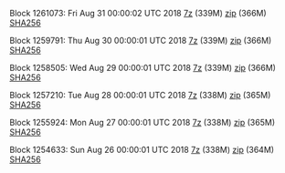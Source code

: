 Block 1261073: Fri Aug 31 00:00:02 UTC 2018 [7z](https://transfer.sh/KPD8/bootstrap.dat.20180831.7z) (339M) [zip](https://transfer.sh/17c6Z/bootstrap.dat.20180831.zip) (366M) [SHA256](https://transfer.sh/mRLhT/sha256.txt)

Block 1259791: Thu Aug 30 00:00:01 UTC 2018 [7z](https://transfer.sh/j57xS/bootstrap.dat.20180830.7z) (339M) [zip](https://transfer.sh/NjUNd/bootstrap.dat.20180830.zip) (366M) [SHA256](https://transfer.sh/Mgkyh/sha256.txt)

Block 1258505: Wed Aug 29 00:00:01 UTC 2018 [7z](https://transfer.sh/10nLe2/bootstrap.dat.20180829.7z) (339M) [zip](https://transfer.sh/z1Kku/bootstrap.dat.20180829.zip) (366M) [SHA256](https://transfer.sh/TaKGu/sha256.txt)

Block 1257210: Tue Aug 28 00:00:01 UTC 2018 [7z](https://transfer.sh/dO8SW/bootstrap.dat.20180828.7z) (338M) [zip](https://transfer.sh/GNe7L/bootstrap.dat.20180828.zip) (365M) [SHA256](https://transfer.sh/ZY7n4/sha256.txt)

Block 1255924: Mon Aug 27 00:00:01 UTC 2018 [7z](https://transfer.sh/jaMYa/bootstrap.dat.20180827.7z) (338M) [zip](https://transfer.sh/FXX8f/bootstrap.dat.20180827.zip) (365M) [SHA256](https://transfer.sh/K2DoR/sha256.txt)

Block 1254633: Sun Aug 26 00:00:01 UTC 2018 [7z](https://transfer.sh/RbG23/bootstrap.dat.20180826.7z) (338M) [zip](https://transfer.sh/cC4Na/bootstrap.dat.20180826.zip) (364M) [SHA256](https://transfer.sh/k6e7S/sha256.txt)

